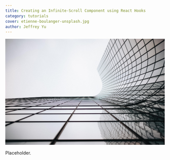 ```yaml
---
title: Creating an Infinite-Scroll Component using React Hooks
category: tutorials
cover: etienne-boulanger-unsplash.jpg
author: Jeffrey Yu
---
```


![infinite-building](./etienne-boulanger-unsplash.jpg "photo by Etienne Boulanger on Unsplash.com")

Placeholder.